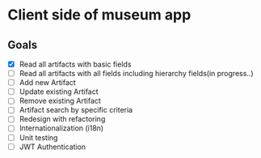# Client side of museum app

## Goals

- [X] Read all artifacts with basic fields
- [ ] Read all artifacts with all fields including hierarchy fields(in progress..) 
- [ ] Add new Artifact
- [ ] Update existing Artifact
- [ ] Remove existing Artifact
- [ ] Artifact search by specific criteria
- [ ] Redesign with refactoring
- [ ] Internationalization (i18n)
- [ ] Unit testing
- [ ] JWT Authentication